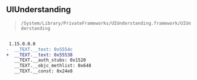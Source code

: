 ## UIUnderstanding

> `/System/Library/PrivateFrameworks/UIUnderstanding.framework/UIUnderstanding`

```diff

 1.15.0.0.0
-  __TEXT.__text: 0x5554c
+  __TEXT.__text: 0x55538
   __TEXT.__auth_stubs: 0x1520
   __TEXT.__objc_methlist: 0x648
   __TEXT.__const: 0x24e8

```
